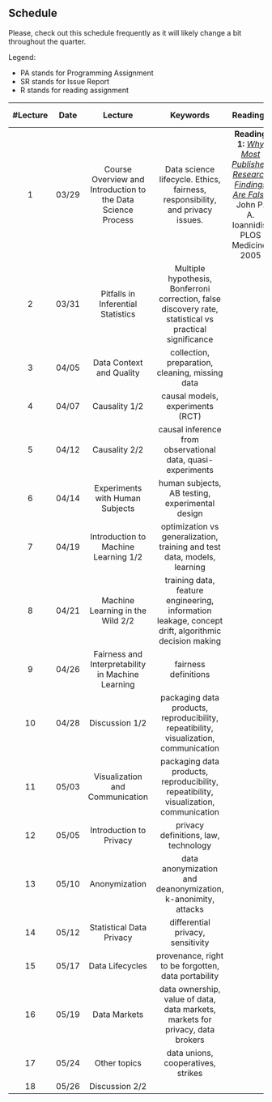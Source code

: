 ## Schedule

Please, check out this schedule frequently as it will likely change a bit throughout the quarter.

Legend:

- PA stands for Programming Assignment
- SR stands for Issue Report
- R stands for reading assignment


| #Lecture | Date  |                           Lecture                            |                           Keywords                           | Readings |       Important Dates        |
| :------: | :---: | :----------------------------------------------------------: | :----------------------------------------------------------: | :------: | :--------------------------: |
|    1     | 03/29 | Course Overview and Introduction to the Data Science Process | Data science lifecycle. Ethics, fairness, responsibility, and privacy issues. |  **Reading 1:** *[Why Most Published Research Findings Are False](https://journals.plos.org/plosmedicine/article?id=10.1371/journal.pmed.0020124&xid=17259,15700019,15700186,15700190,15700248)* John P. A. Ioannidis, PLOS Medicine. 2005        | *PA0 assigned* *SR assigned* |
|    2     | 03/31 |              Pitfalls in Inferential Statistics              | Multiple hypothesis, Bonferroni correction, false discovery rate, statistical vs practical significance |          |        *PA1 assigned*        |
|    3     | 04/05 |                   Data Context and Quality                   |       collection, preparation, cleaning, missing data        |          |                              |
|    4     | 04/07 |                        Causality 1/2                         |              causal models,  experiments (RCT)               |          |    *PA1 due PA2 assigned*    |
|    5     | 04/12 |                        Causality 2/2                         | causal inference from observational data, quasi-experiments  |          |                              |
|    6     | 04/14 |               Experiments with Human Subjects                |       human subjects, AB testing, experimental design        |          |    *PA2 due PA3 assigned*    |
|    7     | 04/19 |             Introduction to Machine Learning 1/2             | optimization vs generalization, training and test data, models, learning |          |                              |
|    8     | 04/21 |               Machine Learning in the Wild 2/2               | training data, feature engineering, information leakage, concept drift, algorithmic decision making |          |        *PA4 assigned*        |
|    9     | 04/26 |      Fairness and Interpretability in Machine Learning       |                     fairness definitions                     |          |                              |
|    10    | 04/28 |                        Discussion 1/2                        | packaging data products, reproducibility, repeatibility, visualization, communication |          |    *PA4 due PA5 assigned*    |
|    11    | 05/03 |               Visualization and Communication                | packaging data products, reproducibility, repeatibility, visualization, communication |          |                              |
|    12    | 05/05 |                   Introduction to Privacy                    |             privacy definitions, law, technology             |          |          *PA5 due*           |
|    13    | 05/10 |                        Anonymization                         | data anonymization and deanonymization, k-anonimity, attacks |          |          *PA3 due*           |
|    14    | 05/12 |                   Statistical Data Privacy                   |              differential privacy, sensitivity               |          |        *PA6 assigned*        |
|    15    | 05/17 |                       Data Lifecycles                        |     provenance, right to be forgotten, data portability      |          |                              |
|    16    | 05/19 |                         Data Markets                         | data ownership, value of data, data markets, markets for privacy, data brokers |          |          *PA6 due*           |
|    17    | 05/24 |                         Other topics                         |              data unions, cooperatives, strikes              |          |           *SR due*           |
|    18    | 05/26 |                        Discussion 2/2                        |                                                              |          |                              |
